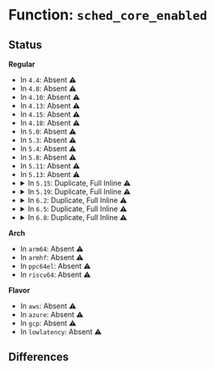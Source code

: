 # Function: <code>sched_core_enabled</code>

## Status
<b>Regular</b>
<ul>
<li>
In <code>4.4</code>: Absent ⚠️
</li>
<li>
In <code>4.8</code>: Absent ⚠️
</li>
<li>
In <code>4.10</code>: Absent ⚠️
</li>
<li>
In <code>4.13</code>: Absent ⚠️
</li>
<li>
In <code>4.15</code>: Absent ⚠️
</li>
<li>
In <code>4.18</code>: Absent ⚠️
</li>
<li>
In <code>5.0</code>: Absent ⚠️
</li>
<li>
In <code>5.3</code>: Absent ⚠️
</li>
<li>
In <code>5.4</code>: Absent ⚠️
</li>
<li>
In <code>5.8</code>: Absent ⚠️
</li>
<li>
In <code>5.11</code>: Absent ⚠️
</li>
<li>
In <code>5.13</code>: Absent ⚠️
</li>
<li>
<details>
<summary>In <code>5.15</code>: Duplicate, Full Inline ⚠️</summary>

**Collision:** Static Duplication

**Inline:** Full

**Transformation:** False

**Instances:**

```
In kernel/sched/core.c (ffffffff810fde5a)
Location: kernel/sched/sched.h:1158
Inline: True
Inline callers:
  - kernel/sched/core.c:sched_move_task
  - kernel/sched/core.c:sched_move_task
  - kernel/sched/core.c:sched_setnuma
  - kernel/sched/core.c:sched_setnuma
  - kernel/sched/core.c:queue_core_balance
  - kernel/sched/core.c:pick_next_task
  - kernel/sched/core.c:__do_set_cpus_allowed
  - kernel/sched/core.c:__do_set_cpus_allowed
  - kernel/sched/core.c:raw_spin_rq_unlock
```
```
In kernel/sched/fair.c (ffffffff811077ab)
Location: kernel/sched/sched.h:1158
Inline: True
Inline callers:
  - kernel/sched/fair.c:task_tick_fair
  - kernel/sched/fair.c:find_idlest_group
  - kernel/sched/fair.c:find_idlest_group
  - kernel/sched/fair.c:task_hot
  - kernel/sched/fair.c:select_idle_cpu
  - kernel/sched/fair.c:select_idle_core
  - kernel/sched/fair.c:find_idlest_group_cpu
```
```
In kernel/sched/core_sched.c (ffffffff8112c21f)
Location: kernel/sched/sched.h:1158
Inline: True
Inline callers:
  - kernel/sched/core_sched.c:sched_core_update_cookie
```
</details>
</li>
<li>
<details>
<summary>In <code>5.19</code>: Duplicate, Full Inline ⚠️</summary>

**Collision:** Static Duplication

**Inline:** Full

**Transformation:** False

**Instances:**

```
In kernel/sched/core.c (ffffffff8111a8d4)
Location: kernel/sched/sched.h:1155
Inline: True
Inline callers:
  - kernel/sched/core.c:sched_move_task
  - kernel/sched/core.c:sched_move_task
  - kernel/sched/core.c:sched_setnuma
  - kernel/sched/core.c:sched_setnuma
  - kernel/sched/core.c:set_user_nice
  - kernel/sched/core.c:set_user_nice
  - kernel/sched/core.c:pick_next_task
  - kernel/sched/core.c:pick_next_task
  - kernel/sched/core.c:scheduler_tick
  - kernel/sched/core.c:__do_set_cpus_allowed
  - kernel/sched/core.c:__do_set_cpus_allowed
  - kernel/sched/core.c:raw_spin_rq_unlock
```
```
In kernel/sched/fair.c (ffffffff811249f6)
Location: kernel/sched/sched.h:1155
Inline: True
Inline callers:
  - kernel/sched/fair.c:task_tick_fair
  - kernel/sched/fair.c:find_idlest_group
  - kernel/sched/fair.c:find_idlest_group
  - kernel/sched/fair.c:task_hot
  - kernel/sched/fair.c:select_idle_cpu
  - kernel/sched/fair.c:select_idle_core
  - kernel/sched/fair.c:find_idlest_group_cpu
```
```
In kernel/sched/build_utility.c (ffffffff81144ac7)
Location: kernel/sched/sched.h:1155
Inline: True
Inline callers:
  - kernel/sched/build_utility.c:__sched_core_set
```
</details>
</li>
<li>
<details>
<summary>In <code>6.2</code>: Duplicate, Full Inline ⚠️</summary>

**Collision:** Static Duplication

**Inline:** Full

**Transformation:** False

**Instances:**

```
In kernel/sched/core.c (ffffffff8114225c)
Location: kernel/sched/sched.h:1209
Inline: True
Inline callers:
  - kernel/sched/core.c:sched_move_task
  - kernel/sched/core.c:sched_move_task
  - kernel/sched/core.c:sched_setnuma
  - kernel/sched/core.c:sched_setnuma
  - kernel/sched/core.c:set_user_nice
  - kernel/sched/core.c:set_user_nice
  - kernel/sched/core.c:pick_next_task
  - kernel/sched/core.c:pick_next_task
  - kernel/sched/core.c:scheduler_tick
  - kernel/sched/core.c:__do_set_cpus_allowed
  - kernel/sched/core.c:__do_set_cpus_allowed
  - kernel/sched/core.c:raw_spin_rq_unlock
```
```
In kernel/sched/fair.c (ffffffff8114ca2e)
Location: kernel/sched/sched.h:1209
Inline: True
Inline callers:
  - kernel/sched/fair.c:task_tick_fair
  - kernel/sched/fair.c:find_idlest_group
  - kernel/sched/fair.c:find_idlest_group
  - kernel/sched/fair.c:task_hot
  - kernel/sched/fair.c:select_idle_cpu
  - kernel/sched/fair.c:find_idlest_group_cpu
```
```
In kernel/sched/build_utility.c (ffffffff81170df0)
Location: kernel/sched/sched.h:1209
Inline: True
Inline callers:
  - kernel/sched/build_utility.c:__sched_core_set
```
</details>
</li>
<li>
<details>
<summary>In <code>6.5</code>: Duplicate, Full Inline ⚠️</summary>

**Collision:** Static Duplication

**Inline:** Full

**Transformation:** False

**Instances:**

```
In kernel/sched/core.c (ffffffff81152482)
Location: kernel/sched/sched.h:1216
Inline: True
Inline callers:
  - kernel/sched/core.c:sched_mm_cid_after_execve
  - kernel/sched/core.c:sched_mm_cid_before_execve
  - kernel/sched/core.c:tg_set_cfs_bandwidth
  - kernel/sched/core.c:sched_move_task
  - kernel/sched/core.c:sched_move_task
  - kernel/sched/core.c:sched_move_task
  - kernel/sched/core.c:sched_cpu_dying
  - kernel/sched/core.c:sched_cpu_deactivate
  - kernel/sched/core.c:sched_cpu_activate
  - kernel/sched/core.c:balance_push_set
  - kernel/sched/core.c:balance_push
  - kernel/sched/core.c:balance_push
  - kernel/sched/core.c:__balance_push_cpu_stop
  - kernel/sched/core.c:sched_setnuma
  - kernel/sched/core.c:sched_setnuma
  - kernel/sched/core.c:sched_setnuma
  - kernel/sched/core.c:init_idle
  - kernel/sched/core.c:sched_rr_get_interval
  - kernel/sched/core.c:yield_to
  - kernel/sched/core.c:yield_to
  - kernel/sched/core.c:yield_to
  - kernel/sched/core.c:yield_to
  - kernel/sched/core.c:do_sched_yield
  - kernel/sched/core.c:__sched_setscheduler
  - kernel/sched/core.c:__sched_setscheduler
  - kernel/sched/core.c:__sched_setscheduler
  - kernel/sched/core.c:__sched_setscheduler
  - kernel/sched/core.c:set_user_nice
  - kernel/sched/core.c:set_user_nice
  - kernel/sched/core.c:set_user_nice
  - kernel/sched/core.c:rt_mutex_setprio
  - kernel/sched/core.c:__schedule
  - kernel/sched/core.c:sched_core_balance
  - kernel/sched/core.c:try_steal_cookie
  - kernel/sched/core.c:try_steal_cookie
  - kernel/sched/core.c:pick_next_task
  - kernel/sched/core.c:pick_next_task
  - kernel/sched/core.c:scheduler_tick
  - kernel/sched/core.c:scheduler_tick
  - kernel/sched/core.c:task_sched_runtime
  - kernel/sched/core.c:wake_up_new_task
  - kernel/sched/core.c:sched_post_fork
  - kernel/sched/core.c:task_call_func
  - kernel/sched/core.c:try_to_wake_up
  - kernel/sched/core.c:try_to_wake_up
  - kernel/sched/core.c:try_to_wake_up
  - kernel/sched/core.c:wake_up_if_idle
  - kernel/sched/core.c:sched_ttwu_pending
  - kernel/sched/core.c:migrate_swap_stop
  - kernel/sched/core.c:migrate_swap_stop
  - kernel/sched/core.c:force_compatible_cpus_allowed_ptr
  - kernel/sched/core.c:__set_cpus_allowed_ptr_locked
  - kernel/sched/core.c:affine_move_task
  - kernel/sched/core.c:affine_move_task
  - kernel/sched/core.c:affine_move_task
  - kernel/sched/core.c:affine_move_task
  - kernel/sched/core.c:__do_set_cpus_allowed
  - kernel/sched/core.c:__do_set_cpus_allowed
  - kernel/sched/core.c:push_cpu_stop
  - kernel/sched/core.c:push_cpu_stop
  - kernel/sched/core.c:migration_cpu_stop
  - kernel/sched/core.c:migration_cpu_stop
  - kernel/sched/core.c:move_queued_task
  - kernel/sched/core.c:wait_task_inactive
  - kernel/sched/core.c:sysctl_sched_uclamp_handler
  - kernel/sched/core.c:uclamp_update_active_tasks
  - kernel/sched/core.c:resched_cpu
  - kernel/sched/core.c:__hrtick_start
  - kernel/sched/core.c:hrtick
  - kernel/sched/core.c:task_rq_lock
  - kernel/sched/core.c:__task_rq_lock
```
```
In kernel/sched/fair.c (ffffffff8115aedb)
Location: kernel/sched/sched.h:1216
Inline: True
Inline callers:
  - kernel/sched/fair.c:task_tick_fair
  - kernel/sched/fair.c:find_idlest_group
  - kernel/sched/fair.c:find_idlest_group
  - kernel/sched/fair.c:task_hot
  - kernel/sched/fair.c:select_idle_cpu
  - kernel/sched/fair.c:find_idlest_group_cpu
```
```
In kernel/sched/build_utility.c (ffffffff811810bc)
Location: kernel/sched/sched.h:1216
Inline: True
Inline callers:
  - kernel/sched/build_utility.c:__sched_core_set
```
</details>
</li>
<li>
<details>
<summary>In <code>6.8</code>: Duplicate, Full Inline ⚠️</summary>

**Collision:** Static Duplication

**Inline:** Full

**Transformation:** False

**Instances:**

```
In kernel/sched/core.c (ffffffff8115e347)
Location: kernel/sched/sched.h:1234
Inline: True
Inline callers:
  - kernel/sched/core.c:sched_mm_cid_after_execve
  - kernel/sched/core.c:sched_mm_cid_before_execve
  - kernel/sched/core.c:tg_set_cfs_bandwidth
  - kernel/sched/core.c:sched_move_task
  - kernel/sched/core.c:sched_move_task
  - kernel/sched/core.c:sched_move_task
  - kernel/sched/core.c:sched_cpu_dying
  - kernel/sched/core.c:sched_cpu_deactivate
  - kernel/sched/core.c:sched_cpu_activate
  - kernel/sched/core.c:balance_push_set
  - kernel/sched/core.c:balance_push
  - kernel/sched/core.c:balance_push
  - kernel/sched/core.c:__balance_push_cpu_stop
  - kernel/sched/core.c:sched_setnuma
  - kernel/sched/core.c:sched_setnuma
  - kernel/sched/core.c:sched_setnuma
  - kernel/sched/core.c:init_idle
  - kernel/sched/core.c:yield_to
  - kernel/sched/core.c:yield_to
  - kernel/sched/core.c:yield_to
  - kernel/sched/core.c:yield_to
  - kernel/sched/core.c:yield_to
  - kernel/sched/core.c:yield_to
  - kernel/sched/core.c:do_sched_yield
  - kernel/sched/core.c:__sched_setscheduler
  - kernel/sched/core.c:__sched_setscheduler
  - kernel/sched/core.c:__sched_setscheduler
  - kernel/sched/core.c:__sched_setscheduler
  - kernel/sched/core.c:sched_core_idle_cpu
  - kernel/sched/core.c:set_user_nice
  - kernel/sched/core.c:set_user_nice
  - kernel/sched/core.c:set_user_nice
  - kernel/sched/core.c:rt_mutex_setprio
  - kernel/sched/core.c:__schedule
  - kernel/sched/core.c:sched_core_balance
  - kernel/sched/core.c:try_steal_cookie
  - kernel/sched/core.c:try_steal_cookie
  - kernel/sched/core.c:pick_next_task
  - kernel/sched/core.c:pick_next_task
  - kernel/sched/core.c:sched_tick_remote
  - kernel/sched/core.c:scheduler_tick
  - kernel/sched/core.c:scheduler_tick
  - kernel/sched/core.c:task_sched_runtime
  - kernel/sched/core.c:wake_up_new_task
  - kernel/sched/core.c:sched_post_fork
  - kernel/sched/core.c:task_call_func
  - kernel/sched/core.c:try_to_wake_up
  - kernel/sched/core.c:try_to_wake_up
  - kernel/sched/core.c:try_to_wake_up
  - kernel/sched/core.c:wake_up_if_idle
  - kernel/sched/core.c:sched_ttwu_pending
  - kernel/sched/core.c:migrate_swap_stop
  - kernel/sched/core.c:migrate_swap_stop
  - kernel/sched/core.c:force_compatible_cpus_allowed_ptr
  - kernel/sched/core.c:__set_cpus_allowed_ptr_locked
  - kernel/sched/core.c:affine_move_task
  - kernel/sched/core.c:affine_move_task
  - kernel/sched/core.c:affine_move_task
  - kernel/sched/core.c:affine_move_task
  - kernel/sched/core.c:__do_set_cpus_allowed
  - kernel/sched/core.c:__do_set_cpus_allowed
  - kernel/sched/core.c:push_cpu_stop
  - kernel/sched/core.c:push_cpu_stop
  - kernel/sched/core.c:migration_cpu_stop
  - kernel/sched/core.c:migration_cpu_stop
  - kernel/sched/core.c:move_queued_task
  - kernel/sched/core.c:wait_task_inactive
  - kernel/sched/core.c:sysctl_sched_uclamp_handler
  - kernel/sched/core.c:uclamp_update_active_tasks
  - kernel/sched/core.c:resched_cpu
  - kernel/sched/core.c:__hrtick_start
  - kernel/sched/core.c:hrtick
  - kernel/sched/core.c:task_rq_lock
  - kernel/sched/core.c:__task_rq_lock
```
```
In kernel/sched/fair.c (ffffffff8116c19d)
Location: kernel/sched/sched.h:1234
Inline: True
Inline callers:
  - kernel/sched/fair.c:task_tick_fair
  - kernel/sched/fair.c:find_idlest_group
  - kernel/sched/fair.c:find_idlest_group
  - kernel/sched/fair.c:task_hot
  - kernel/sched/fair.c:select_idle_cpu
  - kernel/sched/fair.c:select_idle_cpu
  - kernel/sched/fair.c:find_idlest_group_cpu
```
```
In kernel/sched/build_utility.c (ffffffff8118f42c)
Location: kernel/sched/sched.h:1234
Inline: True
Inline callers:
  - kernel/sched/build_utility.c:__sched_core_set
```
</details>
</li>
</ul>
<b>Arch</b>
<ul>
<li>
In <code>arm64</code>: Absent ⚠️
</li>
<li>
In <code>armhf</code>: Absent ⚠️
</li>
<li>
In <code>ppc64el</code>: Absent ⚠️
</li>
<li>
In <code>riscv64</code>: Absent ⚠️
</li>
</ul>
<b>Flavor</b>
<ul>
<li>
In <code>aws</code>: Absent ⚠️
</li>
<li>
In <code>azure</code>: Absent ⚠️
</li>
<li>
In <code>gcp</code>: Absent ⚠️
</li>
<li>
In <code>lowlatency</code>: Absent ⚠️
</li>
</ul>

## Differences
